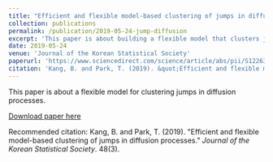 ```yaml
---
title: "Efficient and flexible model-based clustering of jumps in diffusion processes"
collection: publications
permalink: /publication/2019-05-24-jump-diffusion
excerpt: 'This paper is about building a flexible model that clusters jumps in diffusion processes'
date: 2019-05-24
venue: 'Journal of the Korean Statistical Society'
paperurl: 'https://www.sciencedirect.com/science/article/abs/pii/S1226319219300377'
citation: 'Kang, B. and Park, T. (2019). &quot;Efficient and flexible model-based clustering of jumps in diffusion processes.&quot; <i>Journal of the Korean Statistical Society</i>. 48(3).'
---
```

This paper is about a flexible model for clustering jumps in diffusion processes.

[Download paper here](https://www.sciencedirect.com/science/article/abs/pii/S1226319219300377)

Recommended citation: Kang, B. and Park, T. (2019). "Efficient and flexible model-based clustering of jumps in diffusion processes." <i>Journal of the Korean Statistical Society</i>. 48(3).
